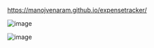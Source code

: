 https://manojvenaram.github.io/expensetracker/

![image](https://github.com/user-attachments/assets/e9f11961-1325-4ba9-be15-86f8ee02e60d)

![image](https://github.com/user-attachments/assets/a07b041b-643c-4fcb-8e26-7369c2aad0e0)


